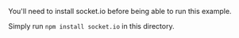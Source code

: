 You'll need to install socket.io before being able to run this example.

Simply run `npm install socket.io` in this directory.
